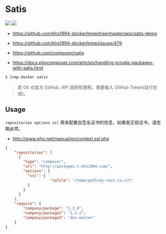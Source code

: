 # Satis

[![](https://img.shields.io/badge/AD-%E8%85%BE%E8%AE%AF%E4%BA%91%E5%AE%B9%E5%99%A8%E6%9C%8D%E5%8A%A1-blue.svg)](https://cloud.tencent.com/redirect.php?redirect=10058&cps_key=3a5255852d5db99dcd5da4c72f05df61) [![](https://img.shields.io/badge/Support-%E8%85%BE%E8%AE%AF%E4%BA%91%E8%87%AA%E5%AA%92%E4%BD%93-brightgreen.svg)](https://cloud.tencent.com/developer/support-plan?invite_code=13vokmlse8afh)

* https://github.com/khs1994-docker/lnmp/tree/master/app/satis-demo

* https://github.com/khs1994-docker/lnmp/issues/479

* https://github.com/composer/satis

* https://docs.phpcomposer.com/articles/handling-private-packages-with-satis.html

```bash
$ lnmp-docker satis
```

> 若 Git 仓库为 GitHub, API 调用有限制，需要输入 GitHub Token(自行生成)。

## Usage

`repositories options ssl` 用来配置自签名证书的信息，如果是正规证书，请忽略此项。

* http://www.php.net/manual/en/context.ssl.php

```json
{
    "repositories": [
      {
        "type": "composer",
        "url": "http://packages.t.khs1994.com/",
        "options": {
          "ssl": {
                    "cafile": "/home/path/my-root-ca.crt"
          }
        }
      }
    ],
    "require": {
        "company/package": "1.2.0",
        "company/package2": "1.5.2",
        "company/package3": "dev-master"
    }
}
```

